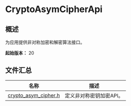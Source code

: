 # CryptoAsymCipherApi

## 概述

为应用提供非对称加密和解密算法接口。

**起始版本：** 20

## 文件汇总

| 名称 | 描述 |
| -- | -- |
| [crypto_asym_cipher.h](capi-crypto-asym-cipher-h.md) | 定义非对称密钥加密API。 |
